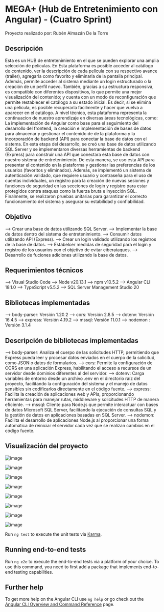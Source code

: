 # MEGA+ (Hub de Entretenimiento con Angular) - (Cuatro Sprint)

Proyecto realizado por: Rubén Almazán De la Torre

## Descripción

Esta es un HUB de entretenimiento en el que se pueden explorar una amplia selección de películas. En Esta plataforma es posible acceder al catálogo de contenido, ver la descripción de cada película con su respectivo avance (trailer), agregarla como favorito y eliminarla de la pantalla principal.  Además, permite acceder al sistema mediante un login estructurado o la creación de un perfil nuevo. También, gracias a su estructura responsiva, es compatible con diferentes dispositivos, lo que permite una mejor visualización del contenido; y cuenta con  un modo de reconfiguración que permite restablecer el catálogo a su estado inicial. Es decir, si se elimina una película, es posible recuperarla fácilmente y hacer que vuelva a aparecer en el catálogo.
A nivel técnico, esta plataforma representa la continuacion de nuestro aprendizaje en diversas áreas tecnológicas, como: La implementación de Angular como base para el seguimiento del desarrollo del frontend, la creación e implementación de bases de datos para almacenar y gestionar el contenido de de la plataforma y la incorporación de backend (API) para conectar la base de datos con el sistema. En esta etapa del desarrollo, se creó una base de datos utilizando SQL Server y se implementaron diversas herramientas de backend (Express) para construir una API que conectara esta base de datos con nuestro sistema de entretenimiento. De esta manera, se uso esta API para presentar el contenido en la plataforma y gestionar las preferencias de los usuarios (favoritos y eliminados). Además, se implementó un sistema de autenticación validado, que requiere usuario y contraseña para el uso de cuentas individuales, un registro para la creación de nuevas sesiones y funciones de seguridad en las secciones de login y registro para estar protegidos contra ataques como la fuerza bruta e inyección SQL. Finalmente, se realizaron pruebas unitarias para garantizar el correcto funcionamiento del sistema y asegurar su estabilidad y confiabilidad.

## Objetivo

--> Crear una base de datos utilizando SQL Server.
--> Implementar la base de datos dentro del sistema de entretenimiento.
--> Consumir datos utilizando API (Express).
--> Crear un login validado utilizando los registros de la base de datos.
--> Estabelcer medidas de seguridad para el login y registro  de los usuarios con el objetivo de evitar ciberataques. 
--> Desarrollo de fuciones adiciones utilizando la base de datos. 

## Requerimientos técnicos

--> Visual Studio Code
--> Node v20.13.1
--> npm v10.5.2
--> Angular CLI 18.1.0
--> TypeScript v5.5.2
--> SQL Server Management Studio 20

## Bibliotecas implementadas

--> body-parser: Versión 1.20.2
--> cors: Versión 2.8.5
--> dotenv: Versión 16.4.5
--> express: Versión 4.19.2
--> mssql: Versión 11.0.1
--> nodemon : Versión 3.1.4

## Descripción de bibliotecas implementadas

--> body-parser: Analiza el cuerpo de las solicitudes HTTP, permitiendo que Express pueda leer y procesar datos enviados en el cuerpo de la solicitud, como JSON o datos de formularios.
--> cors: Permite la configuración de CORS en una aplicación Express, habilitando el acceso a recursos de un servidor desde dominios diferentes al del servidor.
--> dotenv: Carga variables de entorno desde un archivo .env en el directorio raíz del proyecto, facilitando la configuración del sistema y el manejo de datos sensibles sin codificarlos directamente en el código fuente.
--> express: Facilita la creación de aplicaciones web y APIs, proporcionando herramientas para manejar rutas, middleware y solicitudes HTTP de manera eficiente.
--> mssql: Cliente para Node.js que permite interactuar con bases de datos Microsoft SQL Server, facilitando la ejecución de consultas SQL y la gestión de datos en aplicaciones basadas en SQL Server.
--> nodemon:  Facilita el desarrollo de aplicaciones Node.js al proporcionar una forma automática de reiniciar el servidor cada vez que se realizan cambios en el código fuente. 

## Visualización del proyecto

![image](https://github.com/user-attachments/assets/fd3332b0-7339-47ee-af8f-8f20fabad686)

![image](https://github.com/user-attachments/assets/c878b107-a303-4944-b9a4-b525113bd39d)

![image](https://github.com/user-attachments/assets/1e570104-5bf8-490e-8032-12b888d50137)

![image](https://github.com/user-attachments/assets/b0fd2b4d-2b25-4e28-9caf-a12da583073e)

![image](https://github.com/user-attachments/assets/fbe8fa8e-17e4-4293-ab20-28c6c4b120ad)

![image](https://github.com/user-attachments/assets/1266506a-c48c-49c1-81ff-a37166a84992)

![image](https://github.com/user-attachments/assets/e7e4c7da-cdbc-41fd-ad8b-74f6238e4358)

![image](https://github.com/user-attachments/assets/12a6f9ae-963b-40f7-a4ef-1a36789d65e8)

Run `ng test` to execute the unit tests via [Karma](https://karma-runner.github.io).

## Running end-to-end tests

Run `ng e2e` to execute the end-to-end tests via a platform of your choice. To use this command, you need to first add a package that implements end-to-end testing capabilities.

## Further help

To get more help on the Angular CLI use `ng help` or go check out the [Angular CLI Overview and Command Reference](https://angular.dev/tools/cli) page.
